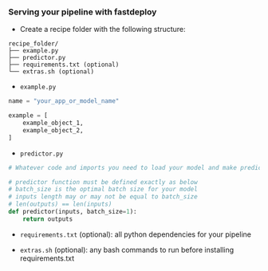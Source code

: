 ### Serving your pipeline with fastdeploy

- Create a recipe folder with the following structure:
```
recipe_folder/
├── example.py
├── predictor.py
├── requirements.txt (optional)
└── extras.sh (optional)
```

- `example.py`

```python
name = "your_app_or_model_name"

example = [
    example_object_1,
    example_object_2,
]
```

- `predictor.py`

```python
# Whatever code and imports you need to load your model and make predictions

# predictor function must be defined exactly as below
# batch_size is the optimal batch size for your model
# inputs length may or may not be equal to batch_size
# len(outputs) == len(inputs)
def predictor(inputs, batch_size=1):
    return outputs
```

- `requirements.txt` (optional): all python dependencies for your pipeline

- `extras.sh` (optional): any bash commands to run before installing requirements.txt
